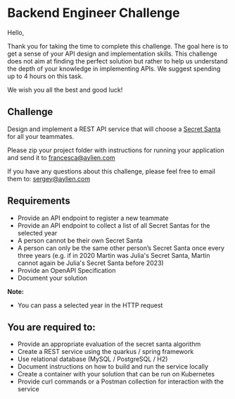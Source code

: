 # Backend Engineer Challenge

Hello, 

Thank you for taking the time to complete this challenge. The goal here is to get a sense of your API design and implementation skills. This challenge does not aim at finding the perfect solution but rather to help us understand the depth of your knowledge in implementing APIs.  We suggest spending up to 4 hours on this task.

We wish you all the best and good luck!

## Challenge

Design and implement a REST API service that will choose a [Secret Santa](https://en.wikipedia.org/wiki/Secret_Santa) for all  your teammates.

Please zip your project folder with instructions for running your application and send it to francesca@aylien.com

If you have any questions about this challenge, please feel free to email them to: sergey@aylien.com

## Requirements

* Provide an API endpoint to register a new teammate
* Provide an API endpoint to collect a list of all Secret Santas for the selected year
* A person cannot be their own Secret Santa
* A person can only be the same other person’s Secret Santa once every three years (​​e.g. if in 2020 Martin was Julia's Secret Santa, Martin cannot again be  Julia's Secret Santa before 2023)
* Provide an OpenAPI Specification
* Document your solution

**Note:** 
* You can pass a selected year in the HTTP request 

## You are required to:
* Provide an appropriate evaluation of the secret santa algorithm  
* Create a REST service using the quarkus / spring framework
* Use relational database (MySQL / PostgreSQL / H2)
* Document instructions on how to build and run the service locally
* Create a container with your solution that can be run on Kubernetes
* Provide curl commands or a Postman collection for interaction with the service

